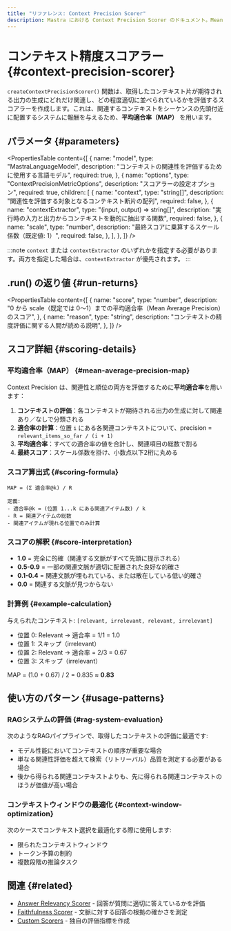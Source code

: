 ```yaml
---
title: "リファレンス: Context Precision Scorer"
description: Mastra における Context Precision Scorer のドキュメント。Mean Average Precision を用いて、想定する出力の生成に向けて取得されたコンテキストの関連性と精度を評価します。
---
```


# コンテキスト精度スコアラー \{#context-precision-scorer\}

`createContextPrecisionScorer()` 関数は、取得したコンテキスト片が期待される出力の生成にどれだけ関連し、どの程度適切に並べられているかを評価するスコアラーを作成します。これは、関連するコンテキストをシーケンスの先頭付近に配置するシステムに報酬を与えるため、**平均適合率（MAP）** を用います。

## パラメータ \{#parameters\}

<PropertiesTable
  content={[
{
name: "model",
type: "MastraLanguageModel",
description: "コンテキストの関連性を評価するために使用する言語モデル",
required: true,
},
{
name: "options",
type: "ContextPrecisionMetricOptions",
description: "スコアラーの設定オプション",
required: true,
children: [
{
name: "context",
type: "string[]",
description: "関連性を評価する対象となるコンテキスト断片の配列",
required: false,
},
{
name: "contextExtractor",
type: "(input, output) => string[]",
description: "実行時の入力と出力からコンテキストを動的に抽出する関数",
required: false,
},
{
name: "scale",
type: "number",
description: "最終スコアに乗算するスケール係数（既定値: 1）",
required: false,
},
],
},
]}
/>

:::note
`context` または `contextExtractor` のいずれかを指定する必要があります。両方を指定した場合は、`contextExtractor` が優先されます。
:::

## .run() の返り値 \{#run-returns\}

<PropertiesTable
  content={[
{
name: "score",
type: "number",
description: "0 から scale（既定では 0～1）までの平均適合率（Mean Average Precision）のスコア",
},
{
name: "reason",
type: "string",
description: "コンテキストの精度評価に関する人間が読める説明",
},
]}
/>

## スコア詳細 \{#scoring-details\}

### 平均適合率（MAP） \{#mean-average-precision-map\}

Context Precision は、関連性と順位の両方を評価するために**平均適合率**を用います：

1. **コンテキストの評価**：各コンテキストが期待される出力の生成に対して関連あり／なしで分類される
2. **適合率の計算**：位置 `i` にある各関連コンテキストについて、precision = `relevant_items_so_far / (i + 1)`
3. **平均適合率**：すべての適合率の値を合計し、関連項目の総数で割る
4. **最終スコア**：スケール係数を掛け、小数点以下2桁に丸める

### スコア算出式 \{#scoring-formula\}

```
MAP = (Σ 適合率@k) / R

定義:
- 適合率@k = (位置 1...k にある関連アイテム数) / k
- R = 関連アイテムの総数
- 関連アイテムが現れる位置でのみ計算
```

### スコアの解釈 \{#score-interpretation\}

* **1.0** = 完全に的確（関連する文脈がすべて先頭に提示される）
* **0.5-0.9** = 一部の関連文脈が適切に配置された良好な的確さ
* **0.1-0.4** = 関連文脈が埋もれている、または散在している低い的確さ
* **0.0** = 関連する文脈が見つからない

### 計算例 \{#example-calculation\}

与えられたコンテキスト: `[relevant, irrelevant, relevant, irrelevant]`

* 位置 0: Relevant → 適合率 = 1/1 = 1.0
* 位置 1: スキップ（irrelevant）
* 位置 2: Relevant → 適合率 = 2/3 = 0.67
* 位置 3: スキップ（irrelevant）

MAP = (1.0 + 0.67) / 2 = 0.835 ≈ **0.83**

## 使い方のパターン \{#usage-patterns\}

### RAGシステムの評価 \{#rag-system-evaluation\}

次のようなRAGパイプラインで、取得したコンテキストの評価に最適です:

* モデル性能においてコンテキストの順序が重要な場合
* 単なる関連性評価を超えて検索（リトリーバル）品質を測定する必要がある場合
* 後から得られる関連コンテキストよりも、先に得られる関連コンテキストのほうが価値が高い場合

### コンテキストウィンドウの最適化 \{#context-window-optimization\}

次のケースでコンテキスト選択を最適化する際に使用します:

* 限られたコンテキストウィンドウ
* トークン予算の制約
* 複数段階の推論タスク

## 関連 \{#related\}

* [Answer Relevancy Scorer](/docs/reference/scorers/answer-relevancy) - 回答が質問に適切に答えているかを評価
* [Faithfulness Scorer](/docs/reference/scorers/faithfulness) - 文脈に対する回答の根拠の確かさを測定
* [Custom Scorers](/docs/scorers/custom-scorers) - 独自の評価指標を作成
